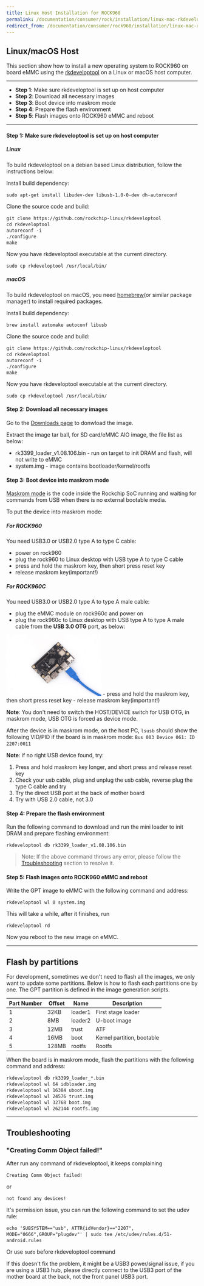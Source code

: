 ```yaml
---
title: Linux Host Installation for ROCK960
permalink: /documentation/consumer/rock/installation/linux-mac-rkdeveloptool.md.html
redirect_from: /documentation/consumer/rock960/installation/linux-mac-rkdeveloptool.md.html
---
```


## Linux/macOS Host

This section show how to install a new operating system to ROCK960 on board eMMC using the [rkdeveloptool](http://opensource.rock-chips.com/wiki_Rkdeveloptool) on a Linux or macOS host computer.

***

- **Step 1**: Make sure rkdeveloptool is set up on host computer
- **Step 2**: Download all necessary images
- **Step 3**: Boot device into maskrom mode
- **Step 4**: Prepare the flash environment
- **Step 5**: Flash images onto ROCK960 eMMC and reboot

***

#### **Step 1**: Make sure rkdeveloptool is set up on host computer

##### Linux

To build rkdeveloptool on a debian based Linux distribution, follow the instructions below:

Install build dependency:

    sudo apt-get install libudev-dev libusb-1.0-0-dev dh-autoreconf

Clone the source code and build:

    git clone https://github.com/rockchip-linux/rkdeveloptool
    cd rkdeveloptool
    autoreconf -i
    ./configure
    make

Now you have rkdeveloptool executable at the current directory.

    sudo cp rkdeveloptool /usr/local/bin/

##### macOS

To build rkdeveloptool on macOS, you need [homebrew](https://brew.sh/)(or similar package manager) to install required packages.

Install build dependency:

    brew install automake autoconf libusb

Clone the source code and build:

    git clone https://github.com/rockchip-linux/rkdeveloptool
    cd rkdeveloptool
    autoreconf -i
    ./configure
    make

Now you have rkdeveloptool executable at the current directory.

    sudo cp rkdeveloptool /usr/local/bin/

#### **Step 2**: Download all necessary images

Go to the [Downloads page](../downloads) to donwload the image.

Extract the image tar ball, for SD card/eMMC AIO image, the file list as below:

- rk3399_loader_v1.08.106.bin - run on target to init DRAM and flash, will not write to eMMC
- system.img - image contains bootloader/kernel/rootfs

#### **Step 3**: Boot device into maskrom mode

[Maskrom mode](http://opensource.rock-chips.com/wiki_Rockusb#Maskrom_mode) is the code inside the Rockchip SoC running and waiting for commands from USB when there is no external bootable media. 

To put the device into maskrom mode:

##### For ROCK960

You need USB3.0 or USB2.0 type A to type C cable:

- power on rock960
- plug the rock960 to Linux desktop with USB type A to type C cable
- press and hold the maskrom key, then short press reset key
- release maskrom key(important!)

##### For ROCK960C
You need USB3.0 or USB2.0 type A to type A male cable:

- plug the eMMC module on rock960c and power on
- plug the rock960c to Linux desktop with USB type A to type A male cable from the **USB 3.0 OTG** port, as below:
<img src="../rock960c/additional-docs/images/images-install/rock960c_maskrom.jpeg" data-canonical-src="../rock960c/additional-docs/images/images-install/rock960c_maskrom.jpeg" width="250" height="160" />
- press and hold the maskrom key, then short press reset key
- release maskrom key(important!)

**Note**: You don't need to switch the HOST/DEVICE switch for USB OTG, in maskrom mode, USB OTG is forced as device mode.



After the device is in maskrom mode, on the host PC, `lsusb` should show the following VID/PID if the board is in maskrom mode: `Bus 003 Device 061: ID 2207:0011`

**Note**: if no right USB device found, try:

1. Press and hold maskrom key longer, and short press and release reset key
2. Check your usb cable, plug and unplug the usb cable, reverse plug the type C cable and try
3. Try the direct USB port at the back of mother board
4. Try with USB 2.0 cable, not 3.0

#### **Step 4**: Prepare the flash environment

Run the following command to download and run the mini loader to init DRAM and prepare flashing environment:

    rkdeveloptool db rk3399_loader_v1.08.106.bin

> Note: If the above command throws any error, please follow the
> [Troubleshooting](#Troubleshooting) section to resolve it.

#### **Step 5**: Flash images onto ROCK960 eMMC and reboot

Write the GPT image to eMMC with the following command and address:

	rkdeveloptool wl 0 system.img

This will take a while, after it finishes, run

    rkdeveloptool rd

Now you reboot to the new image on eMMC.

-------------------------------------------------
## Flash by partitions

For development, sometimes we don't need to flash all the images, we only want to update some partitions. Below is how to flash each partitions one by one. The GPT partition is defined in the image generation scripts.

| Part Number | Offset | Name    | Description                |
| ----------- | ------ | ------- | -------------------------- |
| 1           | 32KB   | loader1 | First stage loader         |
| 2           | 8MB    | loader2 | U-boot image               |
| 3           | 12MB   | trust   | ATF                        |
| 4           | 16MB   | boot    | Kernel partition, bootable |
| 5           | 128MB  | rootfs  | Rootfs                     |

When the board is in maskrom mode, flash the partitions with the following command and address:

	rkdeveloptool db rk3399_loader_*.bin
	rkdeveloptool wl 64 idbloader.img
	rkdeveloptool wl 16384 uboot.img
	rkdeveloptool wl 24576 trust.img
	rkdeveloptool wl 32768 boot.img
	rkdeveloptool wl 262144 rootfs.img

-------------------------------------------------

## Troubleshooting

### "Creating Comm Object failed!"

After run any command of rkdeveloptool, it keeps complaining

```
Creating Comm Object failed!
```
or
```
not found any devices!
```

It's permission issue, you can run the following command to set the udev rule:

    echo 'SUBSYSTEM=="usb", ATTR{idVendor}=="2207", MODE="0666",GROUP="plugdev"' | sudo tee /etc/udev/rules.d/51-android.rules

Or use `sudo` before rkdeveloptool command

If this doesn't fix the problem, it might be a USB3 power/signal issue, if you are using a USB3 hub, please directly connect to the USB3 port of the mother board at the back, not the front panel USB3 port.

